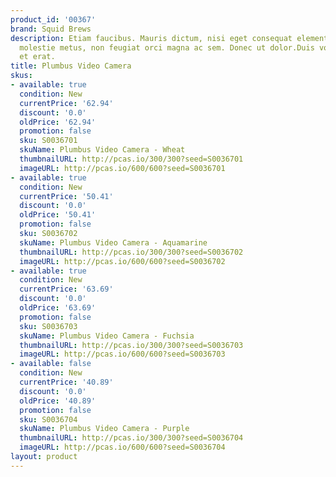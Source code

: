 ```yaml
---
product_id: '00367'
brand: Squid Brews
description: Etiam faucibus. Mauris dictum, nisi eget consequat elementum, lacus ligula
  molestie metus, non feugiat orci magna ac sem. Donec ut dolor.Duis volutpat elit
  et erat.
title: Plumbus Video Camera
skus:
- available: true
  condition: New
  currentPrice: '62.94'
  discount: '0.0'
  oldPrice: '62.94'
  promotion: false
  sku: S0036701
  skuName: Plumbus Video Camera - Wheat
  thumbnailURL: http://pcas.io/300/300?seed=S0036701
  imageURL: http://pcas.io/600/600?seed=S0036701
- available: true
  condition: New
  currentPrice: '50.41'
  discount: '0.0'
  oldPrice: '50.41'
  promotion: false
  sku: S0036702
  skuName: Plumbus Video Camera - Aquamarine
  thumbnailURL: http://pcas.io/300/300?seed=S0036702
  imageURL: http://pcas.io/600/600?seed=S0036702
- available: true
  condition: New
  currentPrice: '63.69'
  discount: '0.0'
  oldPrice: '63.69'
  promotion: false
  sku: S0036703
  skuName: Plumbus Video Camera - Fuchsia
  thumbnailURL: http://pcas.io/300/300?seed=S0036703
  imageURL: http://pcas.io/600/600?seed=S0036703
- available: false
  condition: New
  currentPrice: '40.89'
  discount: '0.0'
  oldPrice: '40.89'
  promotion: false
  sku: S0036704
  skuName: Plumbus Video Camera - Purple
  thumbnailURL: http://pcas.io/300/300?seed=S0036704
  imageURL: http://pcas.io/600/600?seed=S0036704
layout: product
---
```

